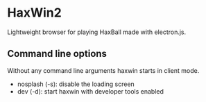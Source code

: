 # HaxWin2

Lightweight browser for playing HaxBall made with electron.js.

## Command line options

Without any command line arguments haxwin starts in client mode.

- nosplash (-s): disable the loading screen
- dev (-d): start haxwin with developer tools enabled
